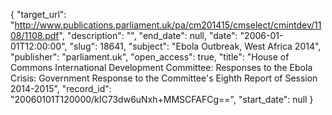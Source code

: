 {
  "target_url": "http://www.publications.parliament.uk/pa/cm201415/cmselect/cmintdev/1108/1108.pdf", 
  "description": "", 
  "end_date": null, 
  "date": "2006-01-01T12:00:00", 
  "slug": 18641, 
  "subject": "Ebola Outbreak, West Africa 2014", 
  "publisher": "parliament.uk", 
  "open_access": true, 
  "title": "House of Commons International Development Committee: Responses to the Ebola Crisis: Government Response to the Committee's Eighth Report of Session 2014-2015", 
  "record_id": "20060101T120000/kIC73dw6uNxh+MMSCFAFCg==", 
  "start_date": null
}

